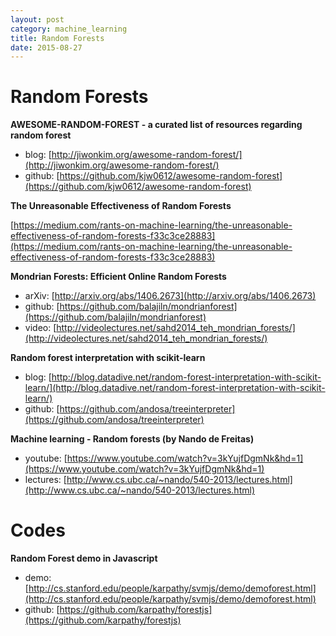 ```yaml
---
layout: post
category: machine_learning
title: Random Forests
date: 2015-08-27
---
```


# Random Forests

**AWESOME-RANDOM-FOREST - a curated list of resources regarding random forest**

- blog: [http://jiwonkim.org/awesome-random-forest/](http://jiwonkim.org/awesome-random-forest/)
- github: [https://github.com/kjw0612/awesome-random-forest](https://github.com/kjw0612/awesome-random-forest)

**The Unreasonable Effectiveness of Random Forests**

[https://medium.com/rants-on-machine-learning/the-unreasonable-effectiveness-of-random-forests-f33c3ce28883](https://medium.com/rants-on-machine-learning/the-unreasonable-effectiveness-of-random-forests-f33c3ce28883)

**Mondrian Forests: Efficient Online Random Forests**

- arXiv: [http://arxiv.org/abs/1406.2673](http://arxiv.org/abs/1406.2673)
- github: [https://github.com/balajiln/mondrianforest](https://github.com/balajiln/mondrianforest)
- video: [http://videolectures.net/sahd2014_teh_mondrian_forests/](http://videolectures.net/sahd2014_teh_mondrian_forests/)

**Random forest interpretation with scikit-learn**

- blog: [http://blog.datadive.net/random-forest-interpretation-with-scikit-learn/](http://blog.datadive.net/random-forest-interpretation-with-scikit-learn/)
- github: [https://github.com/andosa/treeinterpreter](https://github.com/andosa/treeinterpreter)

**Machine learning - Random forests (by Nando de Freitas)**

- youtube: [https://www.youtube.com/watch?v=3kYujfDgmNk&hd=1](https://www.youtube.com/watch?v=3kYujfDgmNk&hd=1)
- lectures: [http://www.cs.ubc.ca/~nando/540-2013/lectures.html](http://www.cs.ubc.ca/~nando/540-2013/lectures.html)

# Codes

**Random Forest demo in Javascript**

- demo: [http://cs.stanford.edu/people/karpathy/svmjs/demo/demoforest.html](http://cs.stanford.edu/people/karpathy/svmjs/demo/demoforest.html)
- github: [https://github.com/karpathy/forestjs](https://github.com/karpathy/forestjs)